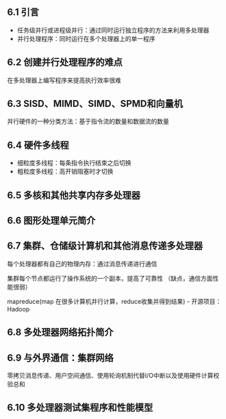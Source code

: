 ## 6.1 引言

- 任务级并行或进程级并行：通过同时运行独立程序的方法来利用多处理器
- 并行处理程序：同时运行在多个处理器上的单一程序

## 6.2 创建并行处理程序的难点

在多处理器上编写程序来提高执行效率很难

## 6.3 SISD、MIMD、SIMD、SPMD和向量机

并行硬件的一种分类方法：基于指令流的数量和数据流的数量

## 6.4 硬件多线程

- 细粒度多线程：每条指令执行结束之后切换
- 粗粒度多线程：高开销阻塞时才切换

## 6.5 多核和其他共享内存多处理器

## 6.6 图形处理单元简介

## 6.7 集群、仓储级计算机和其他消息传递多处理器

每个处理器都有自己的物理内存：通过消息传递进行通信

集群每个节点都运行了操作系统的一个副本，提高了可靠性
（缺点，通信方面性能很弱）

mapreduce(map 在很多计算机并行计算，reduce收集并得到结果)
    - 开源项目：Hadoop

## 6.8 多处理器网络拓扑简介

## 6.9 与外界通信：集群网络

零拷贝消息传递、用户空间通信、使用轮询机制代替I/O中断以及使用硬件计算校验总和

## 6.10 多处理器测试集程序和性能模型